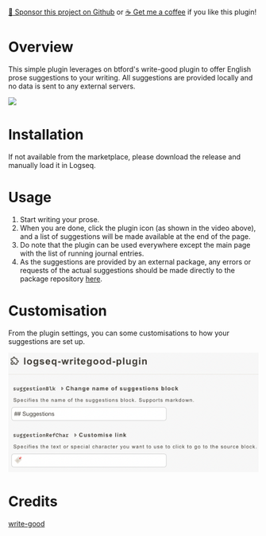 [:gift_heart: Sponsor this project on Github](https://github.com/sponsors/hkgnp) or [:coffee: Get me a coffee](https://www.buymeacoffee.com/hkgnp.dev) if you like this plugin!

# Overview

This simple plugin leverages on btford's write-good plugin to offer English prose suggestions to your writing. All suggestions are provided locally and no data is sent to any external servers.

![](/screenshots/demo.gif)

# Installation

If not available from the marketplace, please download the release and manually load it in Logseq.

# Usage

1. Start writing your prose.
2. When you are done, click the plugin icon (as shown in the video above), and a list of suggestions will be made available at the end of the page.
3. Do note that the plugin can be used everywhere except the main page with the list of running journal entries.
4. As the suggestions are provided by an external package, any errors or requests of the actual suggestions should be made directly to the package repository [here](https://github.com/btford/write-good).

# Customisation

From the plugin settings, you can some customisations to how your suggestions are set up.

![](/screenshots/settings.png)

# Credits

[write-good](https://github.com/btford/write-good)
